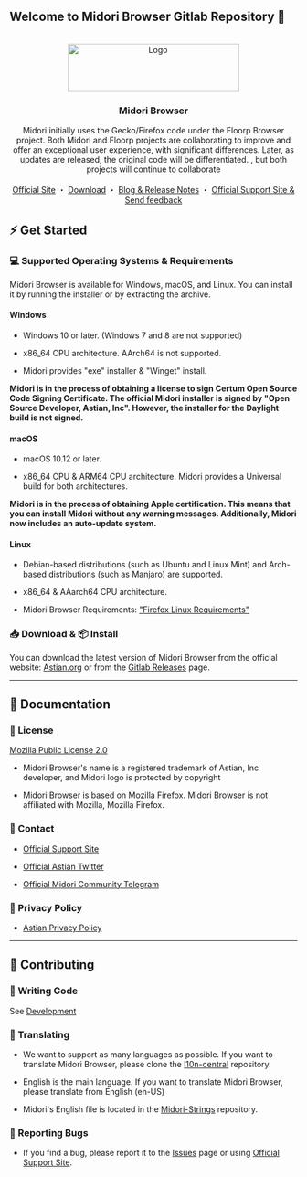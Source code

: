 ## Welcome to Midori Browser Gitlab Repository 👋

<!-- PROJECT LOGO -->
<br />
<div align="center">
  <a href="https://gitlab.com/midori-web/midori-desktop">
    <img src="https://astian.org/wp-content/uploads/2023/09/Midori-Claro-ImagoTipo-300x84.png" alt="Logo" width="300" height="84">
  </a>

  <h3 align="center">Midori Browser </h3>

  <p align="center">
       Midori initially uses the Gecko/Firefox code under the Floorp Browser project. Both Midori and Floorp projects are collaborating to improve and offer an exceptional user experience, with significant differences. Later, as updates are released, the original code will be differentiated. , but both projects will continue to collaborate
    <br />
    <br />
    <a href="https://astian.org/midori-browser">Official Site</a>
    ・
    <a href="#📥-download--📦-install">Download</a>
    ・
    <a href="https://astian.org/midori-en">Blog & Release Notes</a>
    ・
    <a href="https://astian.org/community">Official Support Site & Send feedback</a>
  </p>
</div>


## ⚡ Get Started


### 💻 Supported Operating Systems & Requirements

Midori Browser is available for Windows, macOS, and Linux. You can install it by running the installer or by extracting the archive.

#### Windows

- Windows 10 or later. (Windows 7 and 8 are not supported)

- x86_64 CPU architecture. AArch64 is not supported.

- Midori provides "exe" installer & "Winget" install.

**Midori is in the process of obtaining a license to sign  Certum Open Source Code Signing Certificate. The official Midori installer is signed by "Open Source Developer, Astian, Inc". However, the installer for the Daylight build is not signed.**


#### macOS

- macOS 10.12 or later.

- x86_64 CPU & ARM64 CPU architecture. Midori provides a Universal build for both architectures.

**Midori is in the process of obtaining Apple certification. This means that you can install Midori without any warning messages. Additionally, Midori now includes an auto-update system.**

#### Linux

- Debian-based distributions (such as Ubuntu and Linux Mint) and Arch-based distributions (such as Manjaro) are supported.

- x86_64 & AAarch64 CPU architecture.

- Midori Browser Requirements: ["Firefox Linux Requirements"](https://www.mozilla.org/en-US/firefox/115.0beta/system-requirements/#gnulinux)


### 📥 Download & 📦 Install

You can download the latest version of Midori Browser from the official website: [Astian.org](https://astian.org/midori-browser/download) or from the [Gitlab Releases](https://gitlab.com/midori-web/midori-desktop/-/releases) page.

---

## 📖 Documentation

### 📝 License

[Mozilla Public License 2.0](https://www.mozilla.org/en-US/MPL/2.0/)

- Midori Browser's name is a registered trademark of Astian, Inc developer, and Midori logo is protected by copyright

- Midori Browser is based on Mozilla Firefox. Midori Browser is not affiliated with Mozilla, Mozilla Firefox.

### 📧 Contact

- [Official Support Site](https://astian.org/community)

- [Official Astian Twitter](https://twitter.com/grupoastian)

- [Official Midori Community Telegram](https://t.me/midoriweb)

### 📜 Privacy Policy

- [Astian Privacy Policy](https://astian.org/astian-privacy-policies/)

---

## 🌟 Contributing

### 🧰 Writing Code

See [Development](https://gitlab.com/midori-web/midori-desktop/-/wikis/home)

### 📝 Translating

- We want to support as many languages as possible. If you want to translate Midori Browser, please clone the [l10n-central](https://gitlab.com/midori-web/l10n-central) repository.

- English is the main language. If you want to translate Midori Browser, please translate from English (en-US)

- Midori's English file is located in the [Midori-Strings]() repository.

### 🐛 Reporting Bugs

- If you find a bug, please report it to the [Issues](https://gitlab.com/midori-web/midori-desktop/-/issues) page or using [Official Support Site](https://astian.org/community/midori-browser).
